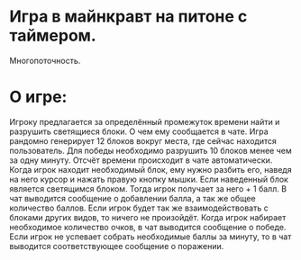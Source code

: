 # Игра в майнкравт на питоне с таймером.
Многопоточность.
# О игре:
Игроку предлагается за определённый промежуток времени найти и разрушить светящиеся блоки. О чем ему сообщается в чате. Игра рандомно генерирует 12 блоков вокруг места, где сейчас находится пользователь. 
Для победы необходимо разрушить 10 блоков менее чем за одну минуту.
Отсчёт времени происходит в чате автоматически.
Когда игрок находит необходимый блок, ему нужно разбить его, наведя на него курсор и нажать правую кнопку мышки. Если наведенный блок является светящимся блоком. Тогда игрок получает за него + 1 балл. В чат выводится сообщение о добавлении балла, а так же общее количество баллов. Если игрок будет так же взаимодействовать с блоками других видов, то ничего не произойдёт.
Когда игрок набирает необходимое количество очков, в чат выводится сообщение о победе.
Если игрок не успевает собрать необходимые баллы за минуту, то в чат выводится соответствующее сообщение о поражении.
